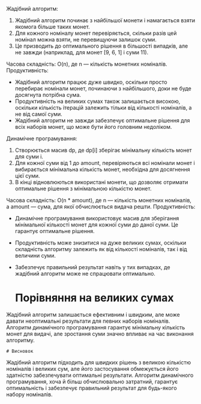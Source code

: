 Жадібний алгоритм:

1. Жадібний алгоритм починає з найбільшої монети і намагається взяти якомога більше таких монет.
2. Для кожного номіналу монет перевіряється, скільки разів цей номінал можна взяти, не перевищуючи залишок суми.
3. Це призводить до оптимального рішення в більшості випадків, але не завжди (наприклад, для монет [9, 6, 1] і суми 11).

Часова складність: O(n), де n — кількість монетних номіналів.
Продуктивність:
 - Жадібний алгоритм працює дуже швидко, оскільки просто перебирає номінали монет, починаючи з найбільшого, доки не буде досягнута потрібна сума.
 - Продуктивність на великих сумах також залишається високою, оскільки кількість ітерацій залежить тільки від кількості номіналів, а не від самої суми.
 - Жадібний алгоритм не завжди забезпечує оптимальне рішення для всіх наборів монет, що може бути його головним недоліком.

Динамічне програмування:

1. Створюється масив dp, де dp[i] зберігає мінімальну кількість монет для суми i.
2. Для кожної суми від 1 до amount, перевіряються всі номінали монет і вибирається мінімальна кількість монет, необхідна для досягнення цієї суми.
3. В кінці відновлюються використані монети, що дозволяє отримати оптимальне рішення з мінімальною кількістю монет.

Часова складність: O(n * amount), де n — кількість монетних номіналів, а amount — сума, для якої обчислюється видача решти.
Продуктивність:
 - Динамічне програмування використовує масив для зберігання мінімальної кількості монет для кожної суми до даної суми. Це гарантує оптимальне рішення.
 - Продуктивність може знизитися на дуже великих сумах, оскільки складність алгоритму залежить як від кількості номіналів, так і від величини суми.
 - Забезпечує правильний результат навіть у тих випадках, де жадібний алгоритм може не спрацювати оптимально.

    # Порівняння на великих сумах
    
Жадібний алгоритм залишається ефективним і швидким, але може давати неоптимальні результати для певних наборів номіналів.
Алгоритм динамічного програмування гарантує мінімальну кількість монет для видачі, але зростання суми значно впливає на час виконання алгоритму.

    # Висновок
Жадібний алгоритм підходить для швидких рішень з великою кількістю номіналів і великих сум, але його застосування обмежується його здатністю забезпечувати оптимальні результати. Алгоритм динамічного програмування, хоча й більш обчислювально затратний, гарантує оптимальність і забезпечує правильний результат для будь-якого набору номіналів.